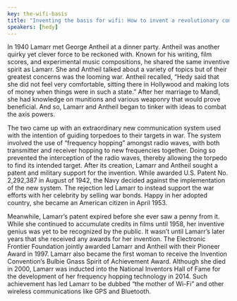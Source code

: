 ```yaml
---
key: the-wifi-basis
title: "Inventing the basis for wifi: How to invent a revolutionary communication system"
speakers: [hedy]
---
```

In 1940 Lamarr met George Antheil at a dinner party. Antheil was another quirky yet clever force to be reckoned with. Known for his writing, film scores, and experimental music compositions, he shared the same inventive spirit as Lamarr. She and Antheil talked about a variety of topics but of their greatest concerns was the looming war. Antheil recalled, “Hedy said that she did not feel very comfortable, sitting there in Hollywood and making lots of money when things were in such a state.” After her marriage to Mandl, she had knowledge on munitions and various weaponry that would prove beneficial. And so, Lamarr and Antheil began to tinker with ideas to combat the axis powers.

The two came up with an extraordinary new communication system used with the intention of guiding torpedoes to their targets in war. The system involved the use of “frequency hopping” amongst radio waves, with both transmitter and receiver hopping to new frequencies together. Doing so prevented the interception of the radio waves, thereby allowing the torpedo to find its intended target. After its creation, Lamarr and Antheil sought a patent and military support for the invention. While awarded U.S. Patent No. 2,292,387 in August of 1942, the Navy decided against the implementation of the new system. The rejection led Lamarr to instead support the war efforts with her celebrity by selling war bonds. Happy in her adopted country, she became an American citizen in April 1953.

Meanwhile, Lamarr’s patent expired before she ever saw a penny from it. While she continued to accumulate credits in films until 1958, her inventive genius was yet to be recognized by the public. It wasn’t until Lamarr’s later years that she received any awards for her invention. The Electronic Frontier Foundation jointly awarded Lamarr and Antheil with their Pioneer Award in 1997. Lamarr also became the first woman to receive the Invention Convention’s Bulbie Gnass Spirit of Achievement Award. Although she died in 2000, Lamarr was inducted into the National Inventors Hall of Fame for the development of her frequency hopping technology in 2014. Such achievement has led Lamarr to be dubbed “the mother of Wi-Fi” and other wireless communications like GPS and Bluetooth.